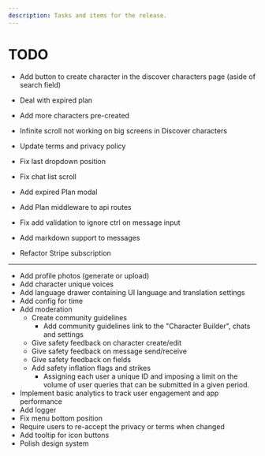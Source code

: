 ```yaml
---
description: Tasks and items for the release.
---
```


# TODO

- Add button to create character in the discover characters page (aside of search field)
- Deal with expired plan
- Add more characters pre-created
- Infinite scroll not working on big screens in Discover characters
- Update terms and privacy policy
- Fix last dropdown position
- Fix chat list scroll
- Add expired Plan modal
- Add Plan middleware to api routes

- Fix add validation to ignore ctrl on message input
- Add markdown support to messages

- Refactor Stripe subscription

---

- Add profile photos (generate or upload)
- Add character unique voices
- Add language drawer containing UI language and translation settings
- Add config for time
- Add moderation
  - Create community guidelines
    - Add community guidelines link to the "Character Builder", chats and settings
  - Give safety feedback on character create/edit
  - Give safety feedback on message send/receive
  - Give safety feedback on fields
  - Add safety inflation flags and strikes
    - Assigning each user a unique ID and imposing a limit on the volume of user queries that can be submitted in a given period.
- Implement basic analytics to track user engagement and app performance
- Add logger
- Fix menu bottom position
- Require users to re-accept the privacy or terms when changed
- Add tooltip for icon buttons
- Polish design system
